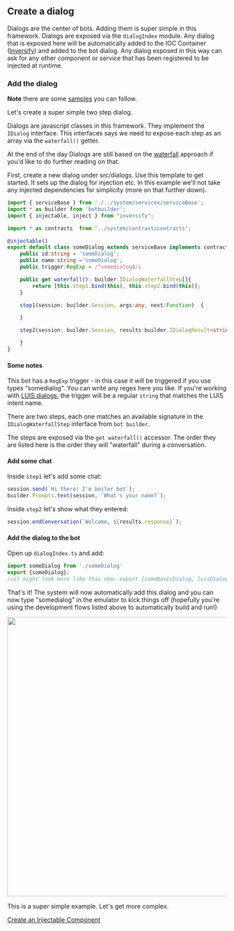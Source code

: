 
## Create a dialog

Dialogs are the center of bots. Adding them is super simple in this framework. Dialogs are exposed via the ```dialogIndex``` module. Any dialog that is exposed here will be automatically added to the IOC Container ([Inversify](http://inversify.io/)) and added to the bot dialog. Any dialog exposed in this way can ask for any other component or service that has been registered to be injected at runtime. 

### Add the dialog

**Note** there are some [samples](https://github.com/MSFTAuDX/BotBoiler/tree/master/src/dialogs/samples) you can follow. 

Let's create a super simple two step dialog. 

Dialogs are javascript classes in this framework. They implement the ```IDialog``` interface. This interfaces says we need to expose each step as an array via the ```waterfall()``` getter. 

At the end of the day Dialogs are still based on the [waterfall](https://docs.microsoft.com/en-us/bot-framework/nodejs/bot-builder-nodejs-dialog-manage-conversation-flow) approach if you'd like to do further reading on that.  

First, create a new dialog under src/dialogs. Use this template to get started. It sets up the dialog for injection etc. In this example we'll not take any injected dependencies for simplicity (more on that further down). 

```typescript
import { serviceBase } from './../system/services/serviceBase';
import * as builder from 'botbuilder';
import { injectable, inject } from "inversify";

import * as contracts  from '../system/contract/contracts';

@injectable()
export default class someDialog extends serviceBase implements contracts.IDialog{
    public id:string = 'someDialog';
    public name:string ='someDialog';
    public trigger:RegExp = /^somedialog$/i

    public get waterfall(): builder.IDialogWaterfallStep[]{
        return [this.step1.bind(this), this.step2.bind(this)];
    }

    step1(session: builder.Session, args:any, next:Function)  {  

    }

    step2(session: builder.Session, results:builder.IDialogResult<string>, next:Function) { 

    }
}
```

#### Some notes
 This bot has a ```RegExp``` trigger - in this case it will be triggered if you use types "somedialog". You can write any regex here you like. If you're working with [LUIS dialogs](https://github.com/MSFTAuDX/BotBoiler/blob/master/src/dialogs/samples/luisDialog.ts), the trigger will be a regular ```string``` that matches the LUIS intent name. 

There are two steps, each one matches an available signature in the ```IDialogWaterfallStep``` interface from ```bot builder```. 

The steps are exposed via the ```get waterfall()``` accessor. The order they are listed here is the order they will "waterfall" during a conversation. 

#### Add some chat

Inside ```step1``` let's add some chat: 

```typescript
session.send(`Hi there! I'm boiler bot`);
builder.Prompts.text(session, `What's your name?`);    
```

Inside ```step2``` let's show what they entered:

```typescript
session.endConversation(`Welcome, ${results.response}`);
```

#### Add the dialog to the bot

Open up ```dialogIndex.ts``` and add: 

```typescript
import someDialog from './someDialog'
export {someDialog};
//it might look more like this now: export {someBasicDialog, luisDialog, qnaDialog, someDialog};
```

That's it! The system will now automatically add this dialog and you can now type "somedialog" in the emulator to kick things off (hopefully you're using the development flows listed above to automatically build and run!)

<img width="640" src="https://user-images.githubusercontent.com/5225782/27893138-2d78973a-6247-11e7-9a97-12d1a7965557.gif"/>

This is a super simple example. Let's get more complex. 

[Create an Injectable Component](https://github.com/MSFTAuDX/BotBoiler/blob/master/docs/createInjectableComponent.md)